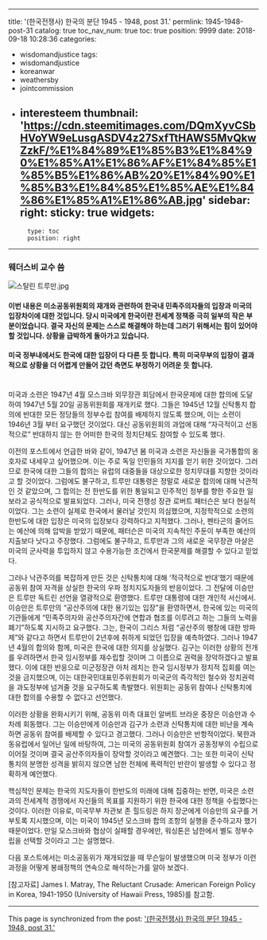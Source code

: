 
---
title: '(한국전쟁사) 한국의 분단 1945 - 1948, post 31.'
permlink: 1945-1948-post-31
catalog: true
toc_nav_num: true
toc: true
position: 9999
date: 2018-09-18 10:28:36
categories:
- wisdomandjustice
tags:
- wisdomandjustice
- koreanwar
- weathersby
- jointcommission
- interesteem
thumbnail: 'https://cdn.steemitimages.com/DQmXyvCSbHVoYW9eLusgASDV4z27SxfTtHAWS5MvQkwZzkF/%E1%84%89%E1%85%B3%E1%84%90%E1%85%A1%E1%86%AF%E1%84%85%E1%85%B5%E1%86%AB%20%E1%84%90%E1%85%B3%E1%84%85%E1%85%AE%E1%84%86%E1%85%A1%E1%86%AB.jpg'
sidebar:
    right:
        sticky: true
widgets:
    -
        type: toc
        position: right
---


### 웨더스비 교수 씀


![스탈린 트루만.jpg](https://cdn.steemitimages.com/DQmXyvCSbHVoYW9eLusgASDV4z27SxfTtHAWS5MvQkwZzkF/%E1%84%89%E1%85%B3%E1%84%90%E1%85%A1%E1%86%AF%E1%84%85%E1%85%B5%E1%86%AB%20%E1%84%90%E1%85%B3%E1%84%85%E1%85%AE%E1%84%86%E1%85%A1%E1%86%AB.jpg)

#### 이번 내용은 미소공동위원회의 재개와 관련하여 한국내 민족주의자들의 입장과 미국의 입장차이에 대한 것입니다. 당시 미국에게 한국이란 전세계 정책중 극히 일부의 작은 부분이었습니다. 결국 자신의 문제는 스스로 해결해야 하는데 그러기 위해서는 힘이 있어야 할 것입니다. 상황을 급박하게 돌아가고 있습니다. 

#### 미국 정부내에서도 한국에 대한 입장이 다 다른 듯 합니다. 특히 미국무부의 입장이 결과적으로 상황을 더 어렵게 만들어 갔던 측면도 부정하기 어려운 듯 합니다.
#


미국과 소련은 1947년 4월 모스크바 외무장관 회담에서  한국문제에 대한 합의에 도달하여 1947년 5월 20일 공동위원회를 재개키로 했다. 그들은 1945년 12월 신탁통치 합의에 반대한 모든 정당들의 정부수립 참여를 배제하지 않도록 했으며, 이는 소련이 1946년 3월 부터 요구했던 것이었다. 대신 공동위원회의 과업에 대해 “자극적이고 선동적으로” 반대하지 않는 한 어떠한 한국의 정치단체도 참여할 수 있도록 했다.   

이전의 포스트에서 언급한 바와 같이, 1947년 봄 미국과 소련은 자신들을 국가통합의 옹호자로 내세우고 싶어했으며. 이는 주로 독일 인민들의 지지를 얻기 위한 것이었다. 그러므로 한국에 대한 그들의 합의는 유럽의 대중들을 대상으로한 정치무대를 지향한 것이라고 할 것이었다. 그럼에도 불구하고, 트루만 대통령은 정말로 새로운 합의에 대해 낙관적인 것 같았으며,  그 합의는 전 한반도를 위한 통일되고 민주적인 정부를 향한 주요한 일보라고 공식적으로 발표되었다. 그러나, 미국 전쟁성 장관 로버트 패터슨은 보다 현실적이었다. 그는 소련이 실제로 한국에서 물러날 것인지 의심했으며, 지정학적으로 소련의 한반도에 대한 입장은 미국의 입장보다 강력하다고 지적했다. 그러나, 펜타곤의 줄어드는 예산에 의해 압박을 받았기 때문에, 패터슨은 미국의 지속적인 주둔이 부족한 예산의 지출보다 낫다고 주장했다. 그럼에도 불구하고, 트루만과 그의 새로운 국무장관 마샬은 미국의 군사력을 투입하지 않고 수용가능한 조건에서 한국문제를 해결할 수 있다고 믿었다.  

그러나 낙관주의를 복잡하게 만든 것은 신탁통치에 대해 ‘적극적으로 반대’했기 때문에 공동위 참여 자격을 상실한 한국의 우파 정치지도자들의 반응이었다. 그 전달에 이승만은 트루만 독트린 선언을 열광적으로  환영했다. 트루만 대통령에 대한 개인적 서신에서. 이승만은 트루만의 “공산주의에 대한 용기있는 입장”을 환영하면서, 한국에 있는 미국의 기관들에게 “민족주의자와 공산주의자간에 연합과 협조를 이루려고 하는 그들의 노력을  폐기”하도록 지시하고 요구했다. 그는, 한국이 그리스 처럼 “공산주의 팽창에 대한 방파제”와 같다고 하면서 트루만이 2년후에 취하게 되었던 입장을 예측하였다.
그러나 1947년 4월의 합의와 함께, 미국은 한국에 대한 의지를 상실했다. 김구는 이러한 상황의 전개를 우려하면서 한국 임시정부를 재수립할 것이며 그 이름으로 권력을 장악하겠다고 발표했다. 이에 대한 반응으로 미군정장관 아처 레치는 한국 임시정부가 정치적 집회를 여는 것을 금지했으며, 이는 대한국민대표민주위원회가 미국군의 즉각적인 철수와 정치권력을 과도정부에 넘겨줄 것을 요구하도록 촉발했다. 위원회는 공동위 참여나 신탁통치에 대한 합의를 수용할 수 없다고 선언했다.  

이러한 상황을 완화시키기 위해, 공동위 미측 대표인 알버트 브라운 중장은 이승만과 수차례 회동했다. 그는 이승만에게 이승만과 김구가 소련과 신탁통치에 대한 비난을 계속하면 공동위 참여를 배제할 수 있다고 경고했다. 그러나 이승만은 반항적이었다. 북한과 동유럽에서 일어난 일에 바탕하여, 그는 미국의 공동위원회 참여가 공동정부의 수립으로 이어질 것이며 결국 공산주의자들이 장악할 것이라고 예견했다. 그는 또한 미국이 신탁통치의 분명한 성격을 밝히지 않으면 남한 전체에 폭력적인 반란이 발생할 수 있다고 정확하게 예언했다. 

핵심적인 문제는 한국의 지도자들이 한반도의 미래에 대해 집중하는 반면, 미국은 소련과의 전세계적 경쟁에서 자신들의 목표를 지원하기 위한 한국에 대한 정책을 수립했다는 것이다. 이러한 이유로, 미국무부 차관보 존 힐드링은 하지 장군에게 이승만의 요구를 거부토록 지시했으며, 이는 미국이 1945년 모스크바 합의 조항의 실행을 준수하고자 했기 때문이었다. 만일 모스크바와 협상이 실패할 경우에만,  워싱톤은 남한에서 별도 정부수립을 선택할 것이라고 그는 설명했다. 

다음 포스트에서는 미소공동위가 재개되었을 때 무슨일이 발생했으며 미국 정부가 이런 과정을 어떻게 봉쇄정책의 연속으로 해석하는가를 알아 보겠다. 

[참고자료]
James I. Matray, The Reluctant Crusade: American Foreign Policy in Korea, 1941-1950 (University of Hawaii Press, 1985)를 참고함.

- - -

This page is synchronized from the post: ['(한국전쟁사) 한국의 분단 1945 - 1948, post 31.'](https://steemit.com/@wisdomandjustice/1945-1948-post-31)
